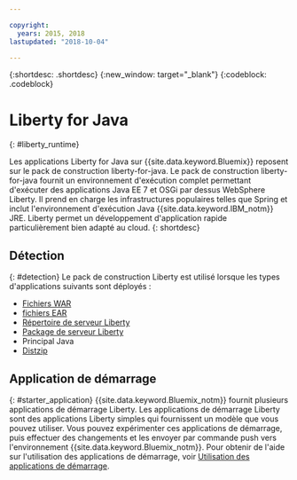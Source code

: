```yaml
---

copyright:
  years: 2015, 2018
lastupdated: "2018-10-04"

---
```


{:shortdesc: .shortdesc}
{:new_window: target="_blank"}
{:codeblock: .codeblock}

# Liberty for Java
{: #liberty_runtime}

Les applications Liberty for Java sur {{site.data.keyword.Bluemix}} reposent sur le pack de construction liberty-for-java. Le pack de construction liberty-for-java fournit un environnement d'exécution complet permettant d'exécuter des applications Java EE 7 et OSGi par dessus WebSphere Liberty. Il prend en charge les infrastructures populaires telles que Spring et inclut l'environnement d'exécution Java {{site.data.keyword.IBM_notm}} JRE. Liberty permet un développement d'application rapide particulièrement bien adapté au cloud.
{: shortdesc}

## Détection
{: #detection}
Le pack de construction Liberty est utilisé lorsque les types d'applications suivants sont déployés :
* [Fichiers WAR](/docs/runtimes/liberty/optionsForPushing.html#stand_alone_apps)
* [fichiers EAR](/docs/runtimes/liberty/optionsForPushing.html#stand_alone_apps)
* [Répertoire de serveur Liberty](/docs/runtimes/liberty/optionsForPushing.html#server_directory)
* [Package de serveur Liberty](/docs/runtimes/liberty/optionsForPushing.html#packaged_server)
* Principal Java
* [Distzip](https://github.com/cloudfoundry/ibm-websphere-liberty-buildpack/blob/master/docs/container-distZip.md)

## Application de démarrage
{: #starter_application}
{{site.data.keyword.Bluemix_notm}} fournit plusieurs applications de démarrage Liberty.  Les applications de démarrage Liberty sont des applications Liberty simples qui fournissent un modèle que vous pouvez utiliser. Vous pouvez expérimenter ces applications de démarrage, puis effectuer des changements et les envoyer par commande push vers l'environnement {{site.data.keyword.Bluemix_notm}}.  Pour obtenir de l'aide sur l'utilisation des applications de démarrage, voir [Utilisation des applications de démarrage](/docs/runtimes-common/starter_app_usage.html).
